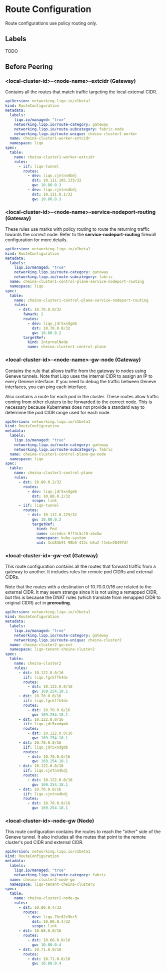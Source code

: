 # Route Configuration

Route configurations use policy routing only.

## Labels

TODO

## Before Peering

### \<local-cluster-id\>-\<node-name\>-extcidr (Gateway)

Contains all the routes that match traffic targeting the local external CIDR.

```yaml
apiVersion: networking.liqo.io/v1beta1
kind: RouteConfiguration
metadata:
  labels:
    liqo.io/managed: "true"
    networking.liqo.io/route-category: gateway
    networking.liqo.io/route-subcategory: fabric-node
    networking.liqo.io/route-unique: cheina-cluster1-worker
  name: cheina-cluster1-worker-extcidr
  namespace: liqo
spec:
  table:
    name: cheina-cluster1-worker-extcidr
    rules:
      - iif: liqo-tunnel
        routes:
          - dev: liqo.cjntnn4bdj
            dst: 10.111.105.133/32
            gw: 10.80.0.3
          - dev: liqo.cjntnn4bdj
            dst: 10.111.0.1/32
            gw: 10.80.0.3
```

### \<local-cluster-id\>-\<node-name\>-service-nodeport-routing (Gateway)

These rules use marks with policy routing to route the returning traffic towards the correct node. Refer to the **service-nodeport-routing** firewall configuration for more details.

```yaml
apiVersion: networking.liqo.io/v1beta1
kind: RouteConfiguration
metadata:
  labels:
    liqo.io/managed: "true"
    networking.liqo.io/route-category: gateway
    networking.liqo.io/route-subcategory: fabric
  name: cheina-cluster1-control-plane-service-nodeport-routing
  namespace: liqo
spec:
  table:
    name: cheina-cluster1-control-plane-service-nodeport-routing
    rules:
      - dst: 10.70.0.0/32
        fwmark: 2
        routes:
          - dev: liqo.jdr5xndgmb
            dst: 10.70.0.0/32
            gw: 10.80.0.2
        targetRef:
          kind: InternalNode
          name: cheina-cluster1-control-plane
```

### \<local-cluster-id\>-\<node-name\>-gw-node (Gateway)

Contains the rule that allows traffic from the gateway to nodes using Geneve tunnels. Note that Liqo uses the internal CIDR to assign an IP to every Geneve interface. If you need to debug the traffic between Geneve interfaces, you can ping each interface.

Also contains a route for each pod in the cluster. These routes allow traffic coming from other clusters to be forwarded to the correct node. This is necessary because Kubernetes does not provide a standard way to determine the pod CIDR range used for each node.

```yaml
apiVersion: networking.liqo.io/v1beta1
kind: RouteConfiguration
metadata:
  labels:
    liqo.io/managed: "true"
    networking.liqo.io/route-category: gateway
    networking.liqo.io/route-subcategory: fabric
  name: cheina-cluster1-control-plane-gw-node
  namespace: liqo
spec:
  table:
    name: cheina-cluster1-control-plane
    rules:
      - dst: 10.80.0.2/32
        routes:
          - dev: liqo.jdr5xndgmb
            dst: 10.80.0.2/32
            scope: link
      - iif: liqo-tunnel
        routes:
          - dst: 10.112.0.229/32
            gw: 10.80.0.2
            targetRef:
              kind: Pod
              name: coredns-9ff4c5cf6-xbx5w
              namespace: kube-system
              uid: 3cb83b91-98b5-412c-b5a2-f1ebe28497df
```

### \<local-cluster-id\>-gw-ext (Gateway)

This route configuration contains all the routes that forward traffic from a gateway to another. It includes rules for remote pod CIDRs and external CIDRs.

Note that the routes with a destination of 10.70.0.0/16 are related to the external CIDR. It may seem strange since it is not using a remapped CIDR, but this is because the DNAT rules (which translate from remapped CIDR to original CIDR) act in **prerouting**.

```yaml
apiVersion: networking.liqo.io/v1beta1
kind: RouteConfiguration
metadata:
  labels:
    liqo.io/managed: "true"
    networking.liqo.io/route-category: gateway
    networking.liqo.io/route-unique: cheina-cluster2
  name: cheina-cluster2-gw-ext
  namespace: liqo-tenant-cheina-cluster2
spec:
  table:
    name: cheina-cluster2
    rules:
      - dst: 10.122.0.0/16
        iif: liqo.fgckffk4dv
        routes:
          - dst: 10.122.0.0/16
            gw: 169.254.18.1
      - dst: 10.70.0.0/16
        iif: liqo.fgckffk4dv
        routes:
          - dst: 10.70.0.0/16
            gw: 169.254.18.1
      - dst: 10.122.0.0/16
        iif: liqo.jdr5xndgmb
        routes:
          - dst: 10.122.0.0/16
            gw: 169.254.18.1
      - dst: 10.70.0.0/16
        iif: liqo.jdr5xndgmb
        routes:
          - dst: 10.70.0.0/16
            gw: 169.254.18.1
      - dst: 10.122.0.0/16
        iif: liqo.cjntnn4bdj
        routes:
          - dst: 10.122.0.0/16
            gw: 169.254.18.1
      - dst: 10.70.0.0/16
        iif: liqo.cjntnn4bdj
        routes:
          - dst: 10.70.0.0/16
            gw: 169.254.18.1
```

### \<local-cluster-id\>-node-gw (Node)

This route configuration contains the routes to reach the "other" side of the Geneve tunnel. It also includes all the routes that point to the remote cluster's pod CIDR and external CIDR.

```yaml
apiVersion: networking.liqo.io/v1beta1
kind: RouteConfiguration
metadata:
  labels:
    liqo.io/managed: "true"
    networking.liqo.io/route-category: fabric
  name: cheina-cluster2-node-gw
  namespace: liqo-tenant-cheina-cluster2
spec:
  table:
    name: cheina-cluster2-node-gw
    rules:
      - dst: 10.80.0.4/32
        routes:
          - dev: liqo.7hr82v9br5
            dst: 10.80.0.4/32
            scope: link
      - dst: 10.68.0.0/16
        routes:
          - dst: 10.68.0.0/16
            gw: 10.80.0.4
      - dst: 10.71.0.0/18
        routes:
          - dst: 10.71.0.0/18
            gw: 10.80.0.4
```

